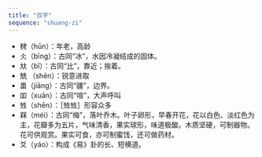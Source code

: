 ```yaml
---
title: "双字"
sequence: "shuang-zi"
---
```



- 䎜（hūn）：年老，高龄
- 仌（bīng）：古同“冰”，水因冷凝结成的固体。
- 夶（bǐ）：古同“比”，靠近；挨着。
- 兟 （shēn）：锐意进取
- 畕（jiāng）：古同“疆”，边界。
- 吅（xuān）：古同“喧”，大声呼叫
- 甡（shēn）：［甡甡］形容众多
- 槑（méi）：古同“梅”，落叶乔木。叶子卵形，早春开花，花以白色、淡红色为主，花瓣多为五片，气味清香，果实球形，味道极酸。木质坚硬，可制器物。花可供观赏。果实可食，亦可制蜜饯，还可做药材。
- 爻（yáo）：构成《易》卦的长、短横道。




